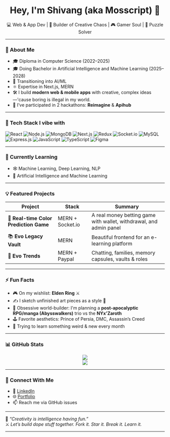 <!-- Profile README for Mosshead -->

<h1 align="center">Hey, I'm Shivang (aka Mosscript) 👋</h1>

<p align="center">
  💻 Web & App Dev | 🧠 Builder of Creative Chaos | 🎮 Gamer Soul | 🧩 Puzzle Solver
</p>

---

### 🧩 About Me

- 🎓 Diploma in Computer Science (2022–2025)
- 🎓 Doing Bachelor in Artificial Intelligence and Machine Learning (2025–2028)
- 🧠 Transitioning into AI/ML 
- ⚛️ Expertise in Next.js, MERN
- 🛠️ I build **modern web & mobile apps** with creative, complex ideas—'cause boring is illegal in my world.
- 🚀 I’ve participated in 2 hackathons: **Reimagine** & **Apihub**
---

### 🧠 Tech Stack I vibe with

![React](https://img.shields.io/badge/-React-61DAFB?style=flat&logo=react&logoColor=black)
![Node.js](https://img.shields.io/badge/-Node.js-339933?style=flat&logo=node.js&logoColor=white)
![MongoDB](https://img.shields.io/badge/-MongoDB-47A248?style=flat&logo=mongodb&logoColor=white)
![Next.js](https://img.shields.io/badge/-Next.js-000000?style=flat&logo=next.js)
![Redux](https://img.shields.io/badge/-Redux-764ABC?style=flat&logo=redux&logoColor=white)
![Socket.io](https://img.shields.io/badge/-Socket.io-010101?style=flat&logo=socket.io&logoColor=white)
![MySQL](https://img.shields.io/badge/-MySQL-00758F?style=flat&logo=mysql&logoColor=white)
![Express.js](https://img.shields.io/badge/-Express.js-000000?style=flat&logo=express&logoColor=white)
![JavaScript](https://img.shields.io/badge/-JavaScript-F7DF1E?style=flat&logo=javascript&logoColor=black)
![TypeScript](https://img.shields.io/badge/-TypeScript-3178C6?style=flat&logo=typescript&logoColor=white)
![Figma](https://img.shields.io/badge/-Figma-F24E1E?style=flat&logo=figma&logoColor=white)

---

### 🌱 Currently Learning

- 🕸️ Machine Learning, Deep Learning, NLP  
- 🧠 Artificial Intelligence and Machine Learning
---

### 💡 Featured Projects

| Project | Stack | Summary |
|--------|-------|---------|
| 🎨 **Real-time Color Prediction Game** | MERN + Socket.io | A real money betting game with wallet, withdrawal, and admin panel |
| 📚 **Evo Legacy Vault** | MERN | Beautiful frontend for an e-learning platform |
| 💬 **Evo Trends** | MERN + Paypal | Chatting, families, memory capsules, vaults & roles |

---

### ⚡ Fun Facts

- 🎮 On my wishlist: **Elden Ring** ⚔️  
- ✍️ I sketch unfinished art pieces as a style 🎨  
- 🧠 Obsessive world-builder: I'm planning a **post-apocalyptic RPG/manga (Abysswalkers)** trio vs the **NYx'Zaroth**  
- 🕹️ Favorite aesthetics: Prince of Persia, DMC, Assassin’s Creed  
- 🧪 Trying to learn something weird & new every month

---

### 📊 GitHub Stats

<p align="center">
  <img src="https://github-readme-streak-stats.herokuapp.com?user=Mosshead&theme=tokyonight&hide_border=true" />
  <br />
  <img src="https://github-readme-stats.vercel.app/api?username=Mosshead&show_icons=true&theme=radical&hide_border=true" />
</p>

---

### 🔗 Connect With Me

- 💼 [LinkedIn](https://www.linkedin.com/in/shivang-pandey-02260a2b4/) 
- 🌐 [Portfolio](https://mosshead.vercel.app/) 
- 📫 Reach me via GitHub issues 

---

🧠 *“Creativity is intelligence having fun.”*  
⚔️ *Let’s build dope stuff together. Fork it. Star it. Break it. Learn it.*

---

